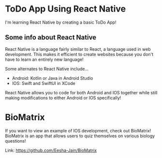 # ToDo App Using React Native

I'm learning React Native by creating a basic ToDo App!

## Some info about React Native
React Native is a language fairly similar to React, a language used in web development. This makes it efficient to create websites because you don't have to learn an entirely new language!

Some alternates to React Native include...
* Android: Kotlin or Java in Android Studio
* IOS: Swift and SwiftUI in XCode

React Native allows you to code for both Android and IOS together while still making modifications to either Android or IOS specifically!

# BioMatrix
If you want to view an example of IOS development, check out BioMatrix! BioMatrix is an app that allows users to quiz themselves on various biology questions!

Link: https://github.com/Eesha-Jain/BioMatrix
